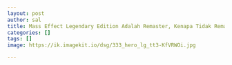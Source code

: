 ```yaml
---
layout: post
author: sal
title: Mass Effect Legendary Edition Adalah Remaster, Kenapa Tidak Remake?
categories: []
tags: []
image: https://ik.imagekit.io/dsg/333_hero_lg_tt3-KfVRWOi.jpg

---
```

